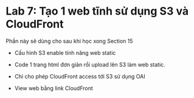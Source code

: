
# Lab 7: Tạo 1 web tĩnh sử dụng S3 và CloudFront

Phần này sẽ dùng cho sau khi học xong Section 15

- Cấu hình S3 enable tính năng web static

- Code 1 trang html đơn giản rồi upload lên S3 làm web static.

- Chỉ cho phép CloudFront access tới S3 sử dụng OAI

- View web bằng link CloudFront
